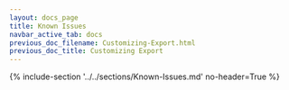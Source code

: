 ```yaml
---
layout: docs_page
title: Known Issues
navbar_active_tab: docs
previous_doc_filename: Customizing-Export.html
previous_doc_title: Customizing Export
---
```


{% include-section '../../sections/Known-Issues.md' no-header=True %}